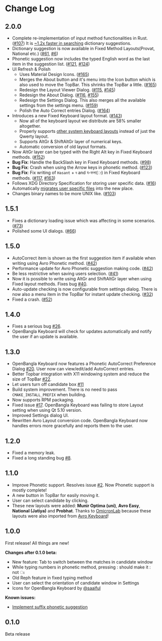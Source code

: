 # Change Log
## 2.0.0
* Complete re-implementation of input method functionalities in Rust. ([#107][107]) It is [~1.2x faster in searching][3] dictionary suggestions.
* Dictionary suggestion is now available in Fixed Method Layouts(Provat, National etc.) ([#61][61], [#6][6])
* Phonetic suggestion now includes the typed English word as the last item in the suggestion list. ([#121][121], [#124][124])
* UI Refresh & Polish
    * Uses Material Design Icons. ([#165][165])
    * Merges the About button and it's menu into the Icon button which is also used to move the TopBar. This shrinks the TopBar a little. ([#165][165])
    * Redesign the Layout Viewer Dialog. ([#115][115], [#145][145])
    * Redesign the About Dialog. ([#116][116], [#155][155])
    * Redesign the Settings Dialog. This also merges all the available settings from the settings menu. ([#159][159])
    * Polish the Auto Correct entries Dialog. ([#164][164])
* Introduces a new Fixed Keyboard layout format. ([#143][143])
    * Now all of the keyboard layout we distribute are 58% smaller altogether.
    * Properly supports [other system keyboard layouts][36] instead of just the Qwerty layout.
    * Supports AltGr & ShiftAltGr layer of numerical keys.
    * Automatic conversion of old layout formats.
* Now AltGr layer can be typed with the Right Alt key in Fixed Keyboard methods. ([#152][152])
* **Bug Fix**: Handle the BackSlash key in Fixed Keyboard methods. ([#98][98])
* **Bug Fix**: Crash when using the Arrow keys in phonetic method. ([#123][123])
* **Bug Fix**: Fix writing of `Hasant` + `য` and য-ফলা(`্য`) in Fixed Keyboard methods. ([#117][117], [#163][163])
* Follows XDG Directory Specification for storing user specific data. ([#16][16]) Automatically [migrates user specific files][143] into the new place.
* Changes binary names to be more UNIX like. ([#103][103])

[107]: https://github.com/OpenBangla/OpenBangla-Keyboard/pull/107
[3]: https://github.com/OpenBangla/riti/pull/3
[61]: https://github.com/OpenBangla/OpenBangla-Keyboard/issues/61
[6]: https://github.com/OpenBangla/riti/pull/6
[121]: https://github.com/OpenBangla/OpenBangla-Keyboard/issues/121
[124]: https://github.com/OpenBangla/OpenBangla-Keyboard/pull/124
[16]: https://github.com/OpenBangla/OpenBangla-Keyboard/issues/16
[165]: https://github.com/OpenBangla/OpenBangla-Keyboard/pull/165
[116]: https://github.com/OpenBangla/OpenBangla-Keyboard/issues/116
[155]: https://github.com/OpenBangla/OpenBangla-Keyboard/pull/155
[159]: https://github.com/OpenBangla/OpenBangla-Keyboard/pull/159
[164]: https://github.com/OpenBangla/OpenBangla-Keyboard/pull/164
[115]: https://github.com/OpenBangla/OpenBangla-Keyboard/issues/115
[145]: https://github.com/OpenBangla/OpenBangla-Keyboard/pull/145
[143]: https://github.com/OpenBangla/OpenBangla-Keyboard/pull/143
[36]: https://github.com/OpenBangla/OpenBangla-Keyboard/issues/36
[98]: https://github.com/OpenBangla/OpenBangla-Keyboard/issues/98
[123]: https://github.com/OpenBangla/OpenBangla-Keyboard/issues/123
[152]: https://github.com/OpenBangla/OpenBangla-Keyboard/issues/152
[117]: https://github.com/OpenBangla/OpenBangla-Keyboard/issues/117
[163]: https://github.com/OpenBangla/OpenBangla-Keyboard/issues/163#issuecomment-689956532
[103]: https://github.com/OpenBangla/OpenBangla-Keyboard/pull/103
## 1.5.1
* Fixes a dictionary loading issue which was affecting in some scenarios. ([#73](https://github.com/OpenBangla/OpenBangla-Keyboard/issues/73))
* Polished some UI dialogs. ([#66](https://github.com/OpenBangla/OpenBangla-Keyboard/pull/66))
## 1.5.0
* AutoCorrect item is shown as the first suggestion item if available when writing using Avro Phonetic method. ([#42](https://github.com/OpenBangla/OpenBangla-Keyboard/pull/42))
* Performance update for Avro Phonetic suggestion making code. ([#42](https://github.com/OpenBangla/OpenBangla-Keyboard/pull/42))
* Be less restrictive when saving users selection. ([#41](https://github.com/OpenBangla/OpenBangla-Keyboard/pull/41)) 
* Now it is possible to write using AltGr and ShiftAltGr layer when using Fixed layout methods. Fixes bug [#40](https://github.com/OpenBangla/OpenBangla-Keyboard/issues/40).
* Auto-update checking is now configurable from settings dialog. There is now also a menu item in the TopBar for instant update checking. ([#32](https://github.com/OpenBangla/OpenBangla-Keyboard/issues/32))
* Fixed a crash. ([#52](https://github.com/OpenBangla/OpenBangla-Keyboard/issues/52))
## 1.4.0
* Fixes a serious bug [#26](https://github.com/OpenBangla/OpenBangla-Keyboard/issues/26).
* OpenBangla Keyboard will check for updates automatically and notify the user if an update is available.
## 1.3.0
* OpenBangla Keyboard now features a Phonetic AutoCorrect Preference Dialog [#20](https://github.com/OpenBangla/OpenBangla-Keyboard/pull/20). User now can view/edit/add AutoCorrect entries.
* Better Topbar integration with X11 windowing system and reduce the size of TopBar [#22](https://github.com/OpenBangla/OpenBangla-Keyboard/pull/22).
* Let users turn off candidate box [#11](https://github.com/OpenBangla/OpenBangla-Keyboard/issues/11)
* Build system improvement. There is no need to pass `CMAKE_INSTALL_PREFIX` when building.
* Now supports RPM packaging.
* Fixed issue [#17](https://github.com/OpenBangla/OpenBangla-Keyboard/issues/17). OpenBangla Keyboard was failing to store Layout setting when using Qt 5.10 version.
* Improved Settings dialog UI.
* Rewritten Avro Layout conversion code. OpenBangla Keyboard now handles errors more gracefully and reports them to the user.

## 1.2.0
* Fixed a memory leak.
* Fixed a long standing bug [#8](https://github.com/OpenBangla/OpenBangla-Keyboard/issues/8).
## 1.1.0
* Improve Phonetic support. Resolves issue [#2](https://github.com/OpenBangla/OpenBangla-Keyboard/issues/2). Now Phonetic support is mostly complete!
* A new button in TopBar for easily moving it.
* User can select candidate by clicking.
* These new layouts were added: **Munir Optima (uni)**, **Avro Easy**, **National (Jatiya)** and **Probhat**. Thanks to [OmicronLab](https://www.omicronlab.com/) because these layouts were also imported from [Avro Keyboard](https://www.omicronlab.com/avro-keyboard.html)!

## 1.0.0
First release! All things are new!

**Changes after 0.1.0 beta:**
* New feature: Tab to switch between the matches in candidate window
* While typing numbers in phonetic method, pressing : should make it : not ঃ
* Old Reph feature in fixed typing method
* User can select the orientation of candidate window in Settings
* Icons for OpenBangla Keyboard by [@saaiful](https://github.com/saaiful)

**Known issues:**
* [Implement suffix phonetic suggestion](https://github.com/OpenBangla/OpenBangla-Keyboard/issues/2)

## 0.1.0
Beta release
